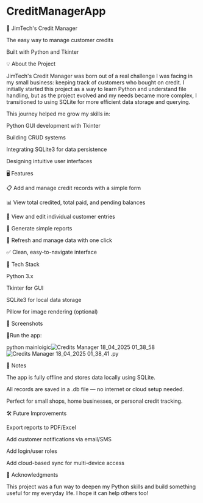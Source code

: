 # CreditManagerApp

 

🧾 JimTech's Credit Manager 

The easy way to manage customer credits 

 Built with Python and Tkinter 

 

💡 About the Project 

JimTech's Credit Manager was born out of a real challenge I was facing in my small business: keeping track of customers who bought on credit. I initially started this project as a way to learn Python and understand file handling, but as the project evolved and my needs became more complex, I transitioned to using SQLite for more efficient data storage and querying. 

This journey helped me grow my skills in: 

Python GUI development with Tkinter 

Building CRUD systems 

Integrating SQLite3 for data persistence 

Designing intuitive user interfaces 

 

🖥️ Features 

📋 Add and manage credit records with a simple form 

📊 View total credited, total paid, and pending balances 

🔎 View and edit individual customer entries 

📁 Generate simple reports 

🔄 Refresh and manage data with one click 

✅ Clean, easy-to-navigate interface 

 

🧰 Tech Stack 

Python 3.x 

Tkinter for GUI 

SQLite3 for local data storage 

Pillow for image rendering (optional) 

 

🧪 Screenshots 


 

🚀Run the app: 

python mainloigic![Credits Manager 18_04_2025 01_38_58](https://github.com/user-attachments/assets/ce3dbb8c-4513-4c4d-85f5-0626b0c7cd60)
![Credits Manager 18_04_2025 01_38_41](https://github.com/user-attachments/assets/33f3b85a-8359-4f33-9670-9b95d904d59e)
.py 
  

 

📌 Notes 

The app is fully offline and stores data locally using SQLite. 

All records are saved in a .db file — no internet or cloud setup needed. 

Perfect for small shops, home businesses, or personal credit tracking. 

 

🛠️ Future Improvements 

Export reports to PDF/Excel 

Add customer notifications via email/SMS 

Add login/user roles 

Add cloud-based sync for multi-device access 

 

🙌 Acknowledgments 

This project was a fun way to deepen my Python skills and build something useful for my everyday life. I hope it can help others too! 

 

 
